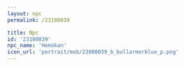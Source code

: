```yaml
---
layout: npc
permalink: /23100039

title: Npc
id: '23100039'
npc_name: 'Hemokan'
icon_url: 'portrait/mob/23000039_b_bullarmorblue_p.png'
---
```

